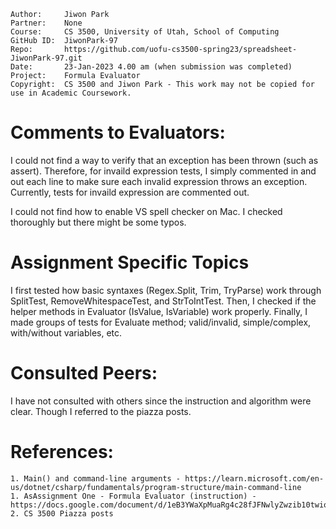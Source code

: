 ﻿
```
Author:     Jiwon Park
Partner:    None
Course:     CS 3500, University of Utah, School of Computing
GitHub ID:  JiwonPark-97
Repo:       https://github.com/uofu-cs3500-spring23/spreadsheet-JiwonPark-97.git
Date:       23-Jan-2023 4.00 am (when submission was completed) 
Project:    Formula Evaluator
Copyright:  CS 3500 and Jiwon Park - This work may not be copied for use in Academic Coursework.
```

# Comments to Evaluators:

I could not find a way to verify that an exception has been thrown (such as assert). Therefore, for invaild expression tests,
I simply commented in and out each line to make sure each invalid expression throws an exception. Currently, tests for
invaild expression are commented out.

I could not find how to enable VS spell checker on Mac. I checked thoroughly but there might be some typos.

# Assignment Specific Topics

I first tested how basic syntaxes (Regex.Split, Trim, TryParse) work through SplitTest, RemoveWhitespaceTest, and StrToIntTest.
Then, I checked if the helper methods in Evaluator (IsValue, IsVariable) work properly.
Finally, I made groups of tests for Evaluate method; valid/invalid, simple/complex, with/without variables, etc.

# Consulted Peers:

I have not consulted with others since the instruction and algorithm were clear. Though I referred to the piazza posts.

# References:

    1. Main() and command-line arguments - https://learn.microsoft.com/en-us/dotnet/csharp/fundamentals/program-structure/main-command-line
    1. AsAssignment One - Formula Evaluator (instruction) - https://docs.google.com/document/d/1eB3YWaXpMuaRg4c28fJFNwlyZwzib10twioAJxu0z0A/edit#
    2. CS 3500 Piazza posts 
